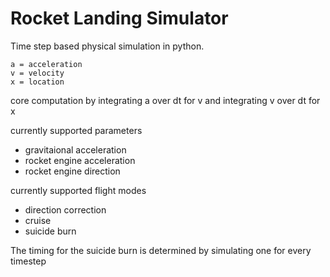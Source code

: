# Rocket Landing Simulator
Time step based physical simulation in python.

```
a = acceleration
v = velocity
x = location
```

core computation by integrating a over dt for v and integrating v over dt for x

currently supported parameters

* gravitaional acceleration
* rocket engine acceleration
* rocket engine direction

currently supported flight modes

* direction correction
* cruise
* suicide burn

The timing for the suicide burn is determined by simulating one for every timestep